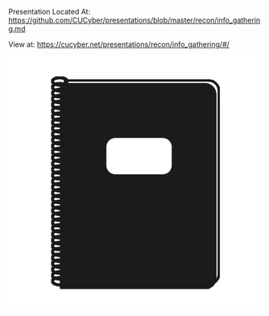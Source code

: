 Presentation Located At: https://github.com/CUCyber/presentations/blob/master/recon/info_gathering.md

View at: https://cucyber.net/presentations/recon/info_gathering/#/

![thumbnail](thumbnail.png)
